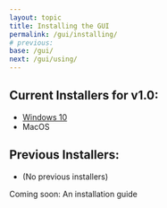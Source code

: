 ```yaml
---
layout: topic
title: Installing the GUI
permalink: /gui/installing/
# previous: 
base: /gui/
next: /gui/using/
---
```


## Current Installers for v1.0:
* [Windows 10](https://github.com/HarrisonAllen/neuromodular-wiki/releases/download/v1.0/NeuromodularSetup.exe)
* MacOS

## Previous Installers:
* (No previous installers)

Coming soon: An installation guide
<!-- Basically a link to the GUI (depending on platform), and a guide for installing on each platform. -->